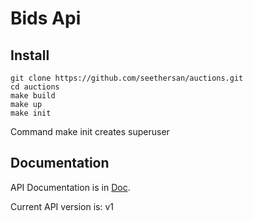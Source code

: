 # Bids Api

## Install
```
git clone https://github.com/seethersan/auctions.git
cd auctions
make build
make up
make init
```
Command make init creates superuser

## Documentation
API Documentation is in [Doc](http://127.0.0.1:8000/api/docs/).

Current API version is: v1
